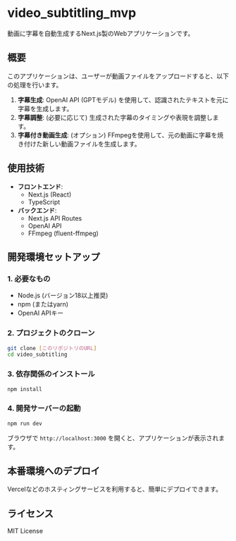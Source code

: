 # video\_subtitling\_mvp

動画に字幕を自動生成するNext.js製のWebアプリケーションです。

## 概要

このアプリケーションは、ユーザーが動画ファイルをアップロードすると、以下の処理を行います。


1.  **字幕生成**: OpenAI API (GPTモデル) を使用して、認識されたテキストを元に字幕を生成します。
2.  **字幕調整**: (必要に応じて) 生成された字幕のタイミングや表現を調整します。
3.  **字幕付き動画生成**: (オプション) FFmpegを使用して、元の動画に字幕を焼き付けた新しい動画ファイルを生成します。

## 使用技術

*   **フロントエンド**:
    *   Next.js (React)
    *   TypeScript
*   **バックエンド**:
    *   Next.js API Routes
    *   OpenAI API
    *   FFmpeg (fluent-ffmpeg)

## 開発環境セットアップ

### 1. 必要なもの

*   Node.js (バージョン18以上推奨)
*   npm (またはyarn)
*   OpenAI APIキー

### 2. プロジェクトのクローン

```bash
git clone [このリポジトリのURL]
cd video_subtitling
```

### 3. 依存関係のインストール

```bash
npm install
```

### 4. 開発サーバーの起動

```bash
npm run dev
```

ブラウザで `http://localhost:3000` を開くと、アプリケーションが表示されます。

## 本番環境へのデプロイ

Vercelなどのホスティングサービスを利用すると、簡単にデプロイできます。

## ライセンス

MIT License

